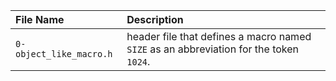 | File Name | Description |
| :-------- | :---------- |
| `0-object_like_macro.h` | header file that defines a macro named `SIZE` as an abbreviation for the token `1024`.|
